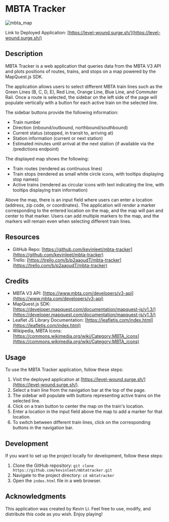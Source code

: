 # MBTA Tracker

![mbta_map](https://github.com/kevinleet/mbtatracker/blob/main/images/mbta_map.png?raw=true)

Link to Deployed Application: [https://level-wound.surge.sh/](https://level-wound.surge.sh/)

## Description

MBTA Tracker is a web application that queries data from the MBTA V3 API and plots positions of routes, trains, and stops on a map powered by the MapQuest.js SDK.

The application allows users to select different MBTA train lines such as the Green Lines (B, C, D, E), Red Line, Orange Line, Blue Line, and Commuter Rail. Once a route is selected, the sidebar on the left side of the page will populate vertically with a button for each active train on the selected line.

The sidebar buttons provide the following information:

- Train number
- Direction (inbound/outbound, northbound/southbound)
- Current status (stopped, in transit to, arriving at)
- Station information (current or next station)
- Estimated minutes until arrival at the next station (if available via the /predictions endpoint)

The displayed map shows the following:

- Train routes (rendered as continuous lines)
- Train stops (rendered as small white circle icons, with tooltips displaying stop names)
- Active trains (rendered as circular icons with text indicating the line, with tooltips displaying train information)

Above the map, there is an input field where users can enter a location (address, zip code, or coordinates). The application will render a marker corresponding to the entered location on the map, and the map will pan and center to that marker. Users can add multiple markers to the map, and the markers will remain even when selecting different train lines.

## Resources

- GitHub Repo: [https://github.com/kevinleet/mbta-tracker](https://github.com/kevinleet/mbta-tracker)
- Trello: [https://trello.com/b/p2aaoudT/mbta-tracker](https://trello.com/b/p2aaoudT/mbta-tracker)

## Credits

- MBTA V3 API: [https://www.mbta.com/developers/v3-api](https://www.mbta.com/developers/v3-api)
- MapQuest.js SDK: [https://developer.mapquest.com/documentation/mapquest-js/v1.3/](https://developer.mapquest.com/documentation/mapquest-js/v1.3/)
- Leaflet JS Library Documentation: [https://leafletjs.com/index.html](https://leafletjs.com/index.html)
- Wikipedia, MBTA Icons: [https://commons.wikimedia.org/wiki/Category:MBTA_icons](https://commons.wikimedia.org/wiki/Category:MBTA_icons)

## Usage

To use the MBTA Tracker application, follow these steps:

1. Visit the deployed application at [https://level-wound.surge.sh/](https://level-wound.surge.sh/).
2. Select a train line from the navigation bar at the top of the page.
3. The sidebar will populate with buttons representing active trains on the selected line.
4. Click on a train button to center the map on the train's location.
5. Enter a location in the input field above the map to add a marker for that location.
6. To switch between different train lines, click on the corresponding buttons in the navigation bar.

## Development

If you want to set up the project locally for development, follow these steps:

1. Clone the GitHub repository: `git clone https://github.com/kevinleet/mbtatracker.git`
2. Navigate to the project directory: `cd mbtatracker`
3. Open the `index.html` file in a web browser.

## Acknowledgments

This application was created by Kevin Li. Feel free to use, modify, and distribute this code as you wish. Enjoy playing!

